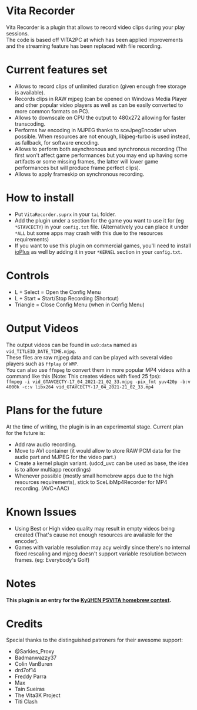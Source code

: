 # Vita Recorder
Vita Recorder is a plugin that allows to record video clips during your play sessions.<br>
The code is based off VITA2PC at which has been applied improvements and the streaming feature has been replaced with file recording.

# Current features set
* Allows to record clips of unlimited duration (given enough free storage is available).
* Records clips in RAW mjpeg (can be opened on Windows Media Player and other popular video players as well as can be easily converted to more common formats on PC).
* Allows to downscale on CPU the output to 480x272 allowing for faster transcoding.
* Performs hw encoding in MJPEG thanks to sceJpegEncoder when possible. When resources are not enough, libjpeg-turbo is used instead, as fallback, for software encoding.
* Allows to perform both asynchronous and synchronous recording (The first won't affect game performances but you may end up having some artifacts or some missing frames, the latter will lower game performances but will produce frame perfect clips).
* Allows to apply frameskip on synchronous recording.

# How to install
* Put `VitaRecorder.suprx` in your `tai` folder.
* Add the plugin under a section for the game you want to use it for (eg `*GTAVCECTY`) in your `config.txt` file. (Alternatively you can place it under `*ALL` but some apps may crash with this due to the resources requirements)
* If you want to use this plugin on commercial games, you'll need to install [ioPlus](https://github.com/CelesteBlue-dev/PSVita-RE-tools/blob/master/ioPlus/ioPlus-0.1/release/ioplus.skprx?raw=true) as well by adding it in your `*KERNEL` section in your `config.txt`.

# Controls
* L + Select = Open the Config Menu
* L + Start = Start/Stop Recording (Shortcut)
* Triangle = Close Config Menu (when in Config Menu)

# Output Videos
The output videos can be found in `ux0:data` named as `vid_TITLEID_DATE_TIME.mjpg`.<br>
These files are raw mjpeg data and can be played with several video players such as `ffplay` or `WMP`.<br>
You can also use `ffmpeg` to convert them in more popular MP4 videos with a command like this (Note: This creates videos with fixed 25 fps):<br>
`ffmpeg -i vid_GTAVCECTY-17_04_2021-21_02_33.mjpg -pix_fmt yuv420p -b:v 4000k -c:v libx264 vid_GTAVCECTY-17_04_2021-21_02_33.mp4`

# Plans for the future
At the time of writing, the plugin is in an experimental stage. Current plan for the future is:<br>
* Add raw audio recording.
* Move to AVI container (it would allow to store RAW PCM data for the audio part and MJPEG for the video part.)
* Create a kernel plugin variant. (udcd_uvc can be used as base, the idea is to allow multiapp recordings)
* Whenever possible (mostly small homebrew apps due to the high resources requirements), stick to SceLibMp4Recorder for MP4 recording. (AVC+AAC)

# Known Issues
* Using Best or High video quality may result in empty videos being created (That's cause not enough resources are available for the encoder).
* Games with variable resolution may acy weirdly since there's no internal fixed rescaling and mjpeg doesn't support variable resolution between frames. (eg: Everybody's Golf)

# Notes
<b>This plugin is an entry for the [KyûHEN PSVITA homebrew contest](https://kyuhen.customprotocol.com/en/).</b>

# Credits
Special thanks to the distinguished patroners for their awesome support:
- @Sarkies_Proxy
- Badmanwazzy37
- Colin VanBuren
- drd7of14
- Freddy Parra
- Max
- Tain Sueiras
- The Vita3K Project
- Titi Clash
